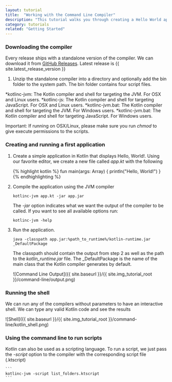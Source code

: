 ```yaml
---
layout: tutorial
title:  "Working with the Command Line Compiler"
description: "This tutorial walks you through creating a Hello World application using the command line compiler"
category: tutorials
related: "Getting Started"
---
```


### Downloading the compiler

Every release ships with a standalone version of the compiler. We can download it from [GitHub Releases]({{site.latest_release_github_url}}). Latest release is {{ site.latest_release_version }}

1. Unzip the standalone compiler into a directory and optionally add the bin folder to the system path. The bin folder contains four script files.

*kotlinc-jvm: The Kotlin compiler and shell for targeting the JVM. For OSX and Linux users.
*kotlinc-js: The Kotlin compiler and shell for targeting JavaScript. For OSX and Linux users.
*kotlinc-jvm.bat: The Kotlin compiler and shell for targeting the JVM. For Windows users.
*kotlinc-jvm.bat: The Kotlin compiler and shell for targeting JavaScript. For Windows users.


Important: If running on OSX/Linux, please make sure you run *chmod* to give execute permissions to the scripts.

### Creating and running a first application

1. Create a simple application in Kotlin that displays Hello, World!. Using our favorite editor, we create a new file called *app.kt* with the following

    {% highlight kotlin %}
    fun main(args: Array<String>) {
       println("Hello, World!")
    }
    {% endhighlighting %}

2. Compile the application using the JVM compiler

    ```
    kotlinc-jvm app.kt -jar app.jar
    ```

    The *-jar* option indicates what we want the output of the compiler to be called.
    If you want to see all available options run:

    ```
    kotlinc-jvm -help
    ```


3. Run the application.

    ```
    java -classpath app.jar:%path_to_runtime%/kotlin-runtime.jar _DefaultPackage
    ```

    The classpath should contain the output from step 2 as well as the path to the *kotlin_runtime.jar* file. The _DefaultPackage is the name of the main class that
    the Kotlin compiler generates by default.

    ![Command Line Output]({{ site.baseurl }}/{{ site.img_tutorial_root }}/command-line/output.png)


### Running the shell

We can run any of the compilers without parameters to have an interactive shell. We can type any valid Kotlin code and see the results

![Shell]({{ site.baseurl }}/{{ site.img_tutorial_root }}/command-line/kotlin_shell.png)

### Using the command line to run scripts

Kotlin can also be used as a scripting language. To run a script, we just pass the *-script* option to the compiler with the corresponding script file (.ktscript)

    ```
    kotlinc-jvm -script list_folders.ktscript
    ```


